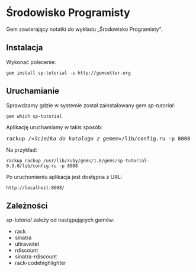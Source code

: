 # Środowisko Programisty

Gem zawierający notatki do wykładu „Środowisko Programisty”.


## Instalacja

Wykonać polecenie:

    gem install sp-tutorial -s http://gemcutter.org


## Uruchamianie

Sprawdzamy gdzie w systemie został zainstalowany gem *sp-tutorial*:

    gem which sp-tutorial

Aplikację uruchamiamy w takis sposób:

<pre>rackup /«<i>ścieżka do katalogu z gemem</i>»/lib/config.ru -p 8008
</pre>

Na przykład:

    rackup rackup /usr/lib/ruby/gems/1.8/gems/sp-tutorial-0.3.0/lib/config.ru -p 8008

Po uruchomieniu aplikacja jest dostępna z URL:

    http://localhost:8008/


## Zależności

*sp-tutorial* zależy od następujących gemów:

* rack 
* sinatra
* ultraviolet
* rdiscount
* sinatra-rdiscount    
* rack-codehighlighter
